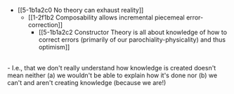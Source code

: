 - [[5-1b1a2c0 No theory can exhaust reality]]
  - [[1-2f1b2 Composability allows incremental piecemeal error-correction]]
    - [[5-1b1a2c2 Constructor Theory is all about knowledge of how to correct errors (primarily of our parochiality-physicality) and thus optimism]]
<br>
- I.e., that we don't really understand how knowledge is created doesn't mean neither (a) we wouldn't be able to explain how it's done nor (b) we can't and aren't creating knowledge (because we are!)
<br>

